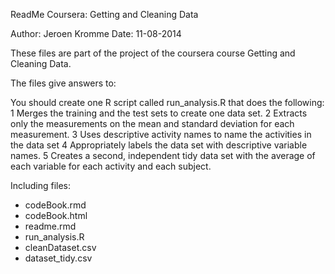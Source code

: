 ReadMe
Coursera: Getting and Cleaning Data

Author: Jeroen Kromme
Date: 11-08-2014


These files are part of the project of the coursera course Getting and Cleaning Data.

The files give answers to: 

You should create one R script called run_analysis.R that does the following:
1 Merges the training and the test sets to create one data set.
2 Extracts only the measurements on the mean and standard deviation for each measurement. 
3 Uses descriptive activity names to name the activities in the data set
4 Appropriately labels the data set with descriptive variable names. 
5 Creates a second, independent tidy data set with the average of each variable for each activity and each subject. 


Including files:
- codeBook.rmd
- codeBook.html
- readme.rmd
- run_analysis.R
- cleanDataset.csv
- dataset_tidy.csv
